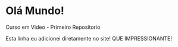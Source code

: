 # Olá Mundo!
 Curso em Video - Primeiro Repositorio 

Esta linha eu adicionei diretamente no site! QUE IMPRESSIONANTE!
